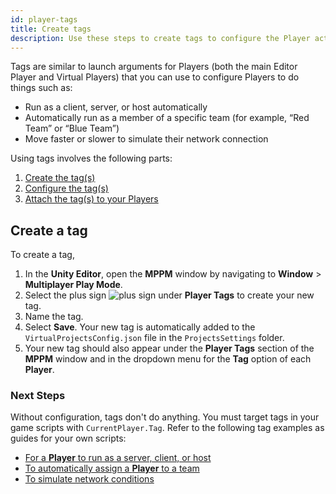```yaml
---
id: player-tags
title: Create tags
description: Use these steps to create tags to configure the Player actions in Multiplayer Play Mode.
---
```


Tags are similar to launch arguments for Players (both the main Editor Player and Virtual Players) that you can use to configure Players to do things such as:

- Run as a client, server, or host automatically
- Automatically run as a member of a specific team (for example, “Red Team” or “Blue Team”)
- Move faster or slower to simulate their network connection

Using tags involves the following parts:
1. [Create the tag(s)](#create-a-player-tag)
2. [Configure the tag(s)](#next-steps)
3. [Attach the tag(s) to your Players](../virtual-players)

## Create a tag

To create a tag,

1. In the **Unity Editor**, open the **MPPM** window by navigating to **Window** > **Multiplayer Play Mode**.
2. Select the plus sign ![plus sign](/img/add.png) under **Player Tags** to create your new tag.
3. Name the tag.
4. Select **Save**. Your new tag is automatically added to the `VirtualProjectsConfig.json` file in the `ProjectsSettings` folder.
5. Your new tag should also appear under the **Player Tags** section of the **MPPM** window and in the dropdown menu for the **Tag** option of each **Player**.

### Next Steps

Without configuration, tags don't do anything. You must target tags in your game scripts with `CurrentPlayer.Tag`. Refer to the following tag examples as guides for your own scripts:

- [For a **Player** to run as a server, client, or host](target-instance)
- [To automatically assign a **Player** to a team](target-team)
- [To simulate network conditions](target-network)

